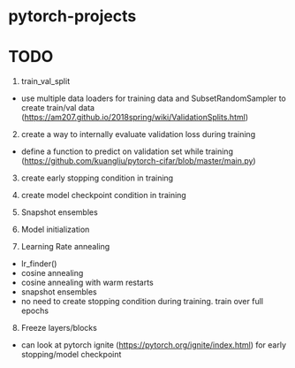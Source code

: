 # pytorch-projects

# TODO

1. train_val_split
- use multiple data loaders for training data and SubsetRandomSampler to create train/val data (https://am207.github.io/2018spring/wiki/ValidationSplits.html)

2. create a way to internally evaluate validation loss during training
- define a function to predict on validation set while training (https://github.com/kuangliu/pytorch-cifar/blob/master/main.py)

3. create early stopping condition in training

4. create model checkpoint condition in training

5. Snapshot ensembles

6. Model initialization

7. Learning Rate annealing
- lr_finder()
- cosine annealing
- cosine annealing with warm restarts
- snapshot ensembles
- no need to create stopping condition during training. train over full epochs

8. Freeze layers/blocks

- can look at pytorch ignite (https://pytorch.org/ignite/index.html) for early stopping/model checkpoint
